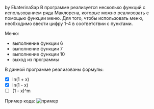 by EkaterinaSap
В программе реализуется несколько функций с использованием ряда Маклорена, которые можно реализовать с помощью функции меню. Для того, чтобы использовать меню, необходимо ввести цифру 1-4 в соответствии с пунктами. 

Меню:
* выполнение функции 6
* выполнение функции 7
* выполнение функции 10
* выход из программы

В данной программе реализованы формулы:
- [x] ln(1 + x)
- [x] ln(1 - x)
- [ ] (1 - x)^m

Пример кода:
![пример](https://github.com/user-attachments/assets/01a13b2d-3fd1-4b96-a629-f962a8695745)

